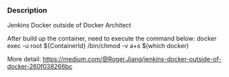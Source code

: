 ### Description

Jenkins Docker outside of Docker Architect

After build up the container, need to execute the command below:
docker exec -u root ${ContainerId} /bin/chmod -v a+s $(which docker)

More detail:
https://medium.com/@Roger.Jiang/jenkins-docker-outside-of-docker-260f038266bc
